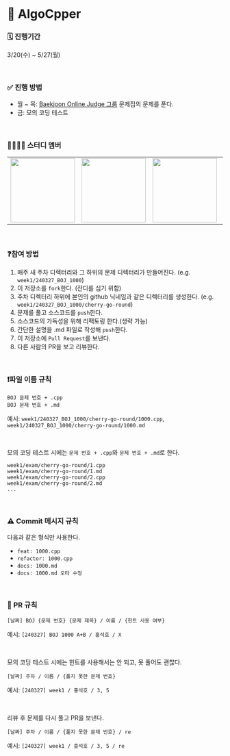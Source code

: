 # 🤔 AlgoCpper

### 🗓️ 진행기간
3/20(수) ~ 5/27(월)

<br/>

### ✅ 진행 방법
* 월 ~ 목: [Baekjoon Online Judge 그룹](https://www.acmicpc.net/group/20541) 문제집의 문제를 푼다.
* 금: 모의 코딩 테스트

<br/>

### 👨‍👩‍👦‍👦 스터디 멤버

<table>
  <td><a href="https://github.com/cherry-go-round"><img src="https://avatars.githubusercontent.com/u/126336224?s=96&v=4" width="150px;" alt=""></td>
  <td><a href="https://github.com/githublees"><img src="https://avatars.githubusercontent.com/u/44081552?s=96&v=4" width="150px;" alt=""></td>
  <td><a href="https://github.com/Hong-JinSuk"><img src="https://avatars.githubusercontent.com/u/86042721?s=96&v=4" width="150px;" alt=""></td>
  <td><a href="https://github.com/hyeonhoi11"><img src="https://avatars.githubusercontent.com/u/68214913?s=96&v=4" width="150px;" alt=""></td>
  <td><a href="https://github.com/JANGJAGUAR"><img src="https://avatars.githubusercontent.com/u/155319309?s=96&v=4" width="150px;" alt=""></td>
  <td><a href="https://github.com/nayoong02"><img src="https://avatars.githubusercontent.com/u/76741411?s=96&v=4" width="150px;" alt=""></td>
</table>
    
<br/>

### ❓참여 방법
1. 매주 새 주차 디렉터리와 그 하위의 문제 디렉터리가 만들어진다. (e.g. `week1/240327_BOJ_1000`)
3. 이 저장소를 `fork`한다. (잔디를 심기 위함)
4. 주차 디렉터리 하위에 본인의 github 닉네임과 같은 디렉터리를 생성한다. (e.g. `week1/240327_BOJ_1000/cherry-go-round`)
5. 문제를 풀고 소스코드를 `push`한다.
6. 소스코드의 가독성을 위해 리팩토링 한다.(생략 가능)
7. 간단한 설명을 .md 파일로 작성해 `push`한다.
8. 이 저장소에 `Pull Request`를 보낸다.
9. 다른 사람의 PR을 보고 리뷰한다.

<br/>

### ❗️파일 이름 규칙
```
BOJ 문제 번호 + .cpp
BOJ 문제 번호 + .md
```
예시: `week1/240327_BOJ_1000/cherry-go-round/1000.cpp`, `week1/240327_BOJ_1000/cherry-go-round/1000.md`

<br/>

모의 코딩 테스트 시에는 `문제 번호 + .cpp`와 `문제 번호 + .md`로 한다.
```
week1/exam/cherry-go-round/1.cpp
week1/exam/cherry-go-round/1.md
week1/exam/cherry-go-round/2.cpp
week1/exam/cherry-go-round/2.md
...
```

<br/>

### ⚠️ Commit 메시지 규칙
다음과 같은 형식만 사용한다.
* `feat: 1000.cpp`
* `refactor: 1000.cpp`
* `docs: 1000.md`
* `docs: 1000.md 오타 수정`

<br/>
  
### 📌 PR 규칙
```
[날짜] BOJ {문제 번호} {문제 제목} / 이름 / {힌트 사용 여부}
```
예시: `[240327] BOJ 1000 A+B / 홍석호 / X`

<br/>

모의 코딩 테스트 시에는 힌트를 사용해서는 안 되고, 못 풀어도 괜찮다.

```
[날짜] 주차 / 이름 / {풀지 못한 문제 번호}
```
예시: `[240327] week1 / 홍석호 / 3, 5`

<br/>

리뷰 후 문제를 다시 풀고 PR을 보낸다.

```
[날짜] 주차 / 이름 / {풀지 못한 문제 번호} / re
```
예시: `[240327] week1 / 홍석호 / 3, 5 / re`
